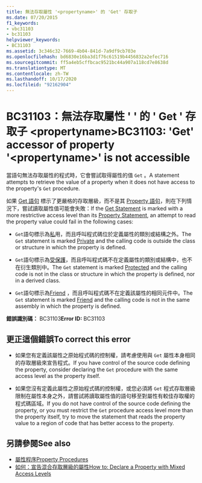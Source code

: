 ```yaml
---
title: 無法存取屬性 '<propertyname>' 的 'Get' 存取子
ms.date: 07/20/2015
f1_keywords:
- vbc31103
- bc31103
helpviewer_keywords:
- BC31103
ms.assetid: 3c346c32-7669-4b04-841d-7a9df9cb703e
ms.openlocfilehash: bd6830e16ba3d1f76c61519b4456832a2efec716
ms.sourcegitcommit: ff5a4eb5cffbcac9521bc44a907a118cd7e8638d
ms.translationtype: MT
ms.contentlocale: zh-TW
ms.lasthandoff: 10/17/2020
ms.locfileid: "92162904"
---
```

# <a name="bc31103-get-accessor-of-property-propertyname-is-not-accessible"></a><span data-ttu-id="2ab91-102">BC31103：無法存取屬性 ' ' 的 ' Get ' 存取子 \<propertyname></span><span class="sxs-lookup"><span data-stu-id="2ab91-102">BC31103: 'Get' accessor of property '\<propertyname>' is not accessible</span></span>

<span data-ttu-id="2ab91-103">當語句無法存取屬性的程式時，它會嘗試取得屬性的值 `Get` 。</span><span class="sxs-lookup"><span data-stu-id="2ab91-103">A statement attempts to retrieve the value of a property when it does not have access to the property's `Get` procedure.</span></span>

 <span data-ttu-id="2ab91-104">如果 [Get 語句](../statements/get-statement.md) 標示了更嚴格的存取層級，而不是其 [Property 語句](../statements/property-statement.md)，則在下列情況下，嘗試讀取屬性值可能會失敗：</span><span class="sxs-lookup"><span data-stu-id="2ab91-104">If the [Get Statement](../statements/get-statement.md) is marked with a more restrictive access level than its [Property Statement](../statements/property-statement.md), an attempt to read the property value could fail in the following cases:</span></span>

- <span data-ttu-id="2ab91-105">`Get`語句標示為[私](../modifiers/private.md)用，而且呼叫程式碼位於定義屬性的類別或結構之外。</span><span class="sxs-lookup"><span data-stu-id="2ab91-105">The `Get` statement is marked [Private](../modifiers/private.md) and the calling code is outside the class or structure in which the property is defined.</span></span>

- <span data-ttu-id="2ab91-106">`Get`語句標示為[受保護](../modifiers/protected.md)，而且呼叫程式碼不在定義屬性的類別或結構中，也不在衍生類別中。</span><span class="sxs-lookup"><span data-stu-id="2ab91-106">The `Get` statement is marked [Protected](../modifiers/protected.md) and the calling code is not in the class or structure in which the property is defined, nor in a derived class.</span></span>

- <span data-ttu-id="2ab91-107">`Get`語句標示為[Friend](../modifiers/friend.md) ，而且呼叫程式碼不在定義該屬性的相同元件中。</span><span class="sxs-lookup"><span data-stu-id="2ab91-107">The `Get` statement is marked [Friend](../modifiers/friend.md) and the calling code is not in the same assembly in which the property is defined.</span></span>

 <span data-ttu-id="2ab91-108">**錯誤識別碼：** BC31103</span><span class="sxs-lookup"><span data-stu-id="2ab91-108">**Error ID:** BC31103</span></span>

## <a name="to-correct-this-error"></a><span data-ttu-id="2ab91-109">更正這個錯誤</span><span class="sxs-lookup"><span data-stu-id="2ab91-109">To correct this error</span></span>

- <span data-ttu-id="2ab91-110">如果您有定義該屬性之原始程式碼的控制權，請考慮使用與 `Get` 屬性本身相同的存取層級來宣告程式。</span><span class="sxs-lookup"><span data-stu-id="2ab91-110">If you have control of the source code defining the property, consider declaring the `Get` procedure with the same access level as the property itself.</span></span>

- <span data-ttu-id="2ab91-111">如果您沒有定義此屬性之原始程式碼的控制權，或您必須將 `Get` 程式存取層級限制在屬性本身之外，請嘗試將讀取屬性值的語句移至對屬性有較佳存取權的程式碼區域。</span><span class="sxs-lookup"><span data-stu-id="2ab91-111">If you do not have control of the source code defining the property, or you must restrict the `Get` procedure access level more than the property itself, try to move the statement that reads the property value to a region of code that has better access to the property.</span></span>

## <a name="see-also"></a><span data-ttu-id="2ab91-112">另請參閱</span><span class="sxs-lookup"><span data-stu-id="2ab91-112">See also</span></span>

- [<span data-ttu-id="2ab91-113">屬性程序</span><span class="sxs-lookup"><span data-stu-id="2ab91-113">Property Procedures</span></span>](../../programming-guide/language-features/procedures/property-procedures.md)
- [<span data-ttu-id="2ab91-114">如何：宣告混合存取層級的屬性</span><span class="sxs-lookup"><span data-stu-id="2ab91-114">How to: Declare a Property with Mixed Access Levels</span></span>](../../programming-guide/language-features/procedures/how-to-declare-a-property-with-mixed-access-levels.md)
